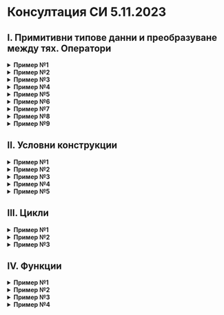# Консултация СИ 5.11.2023
## I. Примитивни типове данни и преобразуване между тях. Оператори 

<details>
<summary> <b>Пример №1</b> </summary>
  
Какво ще отпечата следният код?
```c++
#include <iostream>
int main()
{
    int a = 'A';
    std::cout << a << std::endl;
}
```
</details>
<details>
<summary> <b>Пример №2</b> </summary>
  
Какво ще отпечата следният код?
```c++
#include <iostream>
int main()
{
    int a = "A";
    std::cout << a << std::endl;
}
```
</details>

<details>
<summary> <b>Пример №3</b> </summary>
  
Какво ще отпечата следният код?
```c++
#include <iostream>
int main()
{
    int a = 65;
    bool b = !a;
    b += 2;
    char c = ++a;
    double d = (--a) / 2;
    int f = (a > 3);
    std::cout << b << " " << c << " " << d << " " << f << std::endl;
}
```
</details>

<details>
<summary> <b>Пример №4</b> </summary>
  
Какво ще отпечата следният код?
```c++
#include <iostream>
int main()
{
    int a = 1;
    int b = !!(a--);
    unsigned c = b == 1 ? b : !b;
    std::cout << c << std::endl;
}
```
</details>

<details>
<summary> <b>Пример №5</b> </summary>
  
Какво ще отпечата следният код?
```c++
#include <iostream>
int main()
{
    double a = 19.03;
    double b = 4.91;
    int c = a + b;
    std::cout << c << " " << c / 10 << std::endl;
}
```
</details>

<details>
<summary> <b>Пример №6</b> </summary>
  
Какво ще отпечата следният код?
```c++
#include <iostream>
int main()
{
    int c = 5;
    c *= 2;
    c /= 3;
    double d = c * (10 / 2.0);
    std::cout << c << " " << d << std::endl;
}
```
</details>

<details>
<summary> <b>Пример №7</b> </summary>
  
Какво ще отпечата следният код?
```c++
#include <iostream>
int main()
{
    int n = 10;
    std::cout << ((n < 3) && (n / !n));
}
```
</details>

<details>
<summary> <b>Пример №8</b> </summary>
  
Какво ще отпечата следният код?
```c++
#include <iostream>
int main()
{
    double n = 10.0;
    std::cout << n / !n;
}
```
</details>

<details>
<summary> <b>Пример №9</b> </summary>
  
Какво ще отпечата следният код?
```c++
#include <iostream>
int a = 100;
int main()
{
    {
        int a = 10;
        {
            a += 5;
            ::a += 5;
            int a = 3;
            a += 2;
        }
        std::cout << a << std::endl;
    }
    std::cout << a << std::endl;
}
```
</details>

## II. Условни конструкции
<details>
<summary> <b>Пример №1</b> </summary>
  
Какво ще отпечата следният код?
```c++
#include <iostream>
int main()
{
    int a = 7;
    if(a = 0, 1, 2)
        std::cout << a << std::endl;
    else
        std::cout << 12 << std::endl;
}
```
</details>

<details>
<summary> <b>Пример №2</b> </summary>
  
Какво ще отпечата следният код?
```c++
#include <iostream>
int main()
{
    int a = 23;
    if(a += а -= 3)
        a++;
    std::cout << a;
}
```
</details>

<details>
<summary> <b>Пример №3</b> </summary>
  
Какво ще отпечата следният код?
```c++
#include <iostream>
int main()
{
    int a = 23;
    if(a == 3)
        --a++;
    std::cout << a;
}
```
</details>

<details>
<summary> <b>Пример №4</b> </summary>
  
Пренапишете кода с if else конструкция.
```c++
#include <iostream>
int main()
{
    unsigned a;
    std::cin >> a;
    switch(a)
    {
        case 0: std::cout << "zero" << std::endl;
        case 2:
        case 4:
        case 6:
        case 8:
        case 10: std::cout << "even" << std::endl; break;
        case 1:
        case 3:
        case 5:
        case 7:
        case 9: std::cout << "odd" << std::endl; break;
        default: std:: cout << "not less than 11" << std::endl;
    }
}
```
</details>

<details>
<summary> <b>Пример №5</b> </summary>
  
Пренапишете кода със switch case конструкция.
```c++
#include <iostream>
int main()
{
      int a;
      cin >> a;
      if (a != 1) cout << “not one”;
      if ((a >= 2) && (a<=4)) cout << “between two and four”;
      if (a != 4) cout << “not four”;
}
```
</details>

## III. Цикли
<details>
<summary> <b>Пример №1</b> </summary>
  
Какво ще отпечата следният код?
```c++
#include <iostream>
int main()
{
    int a = 10;
    while (a != 0);
        std::cout << a-- << std::endl;
}
```
</details>
<details>
<summary> <b>Пример №2</b> </summary>
  
Какво ще отпечата следният код?
```c++
#include <iostream>
int main()
{
    for (int i = 10; i > 0; i--, std::cout << i % 2 << " " << std::endl);
}
```
</details>

<details>
<summary> <b>Пример №3</b> </summary>
  
Какво ще отпечата следният код?
```c++
#include <iostream>
int main()
{
  	int i = 6;
  	while (std::cout << i, ----i);
}
```
</details>

## IV. Функции
<details>
<summary> <b>Пример №1</b> </summary>
  
Какво ще отпечата следният код?
```c++
#include <iostream>
using namespace std;
int num = 10;
int fun(int num)
{
    cout << num;
    return num * 3;
}
int main() {
    int num = 10;
    fun(num);
    cout << num;
}
```
</details>
<details>
<summary> <b>Пример №2</b> </summary>
  
Какво ще отпечата следният код?
```c++
#include <iostream>
using namespace std;
int Sum(int a, int b, int c, int d = -5) {
    return a + b + c + d;
}

int main() {
    int num = 10;
    std::cout << Sum(num++, num + 10, ++num);
}
```
</details>

<details>
<summary> <b>Пример №3</b> </summary>
  
Кои функции няма да предизвикат двусмислица?
```c++
#include <iostream>
using namespace std;
void cout(char a) { std::cout << a; } //1

void cout(int a) { std::cout << a; } //2

void cout(char a, int b) { std::cout << a << '-' << b; } //3

void cout(double a, char b) { std::cout << b << '-' << a; } //4

void cout(bool a) { std::cout << a; } //5

void cout(char a, bool b, int c) { std::cout << a <<b << c; } //6

void cout(const int a) { std::cout << a; } //7

void cout(char a, unsigned b) { std::cout << a << '-' <<b; } //8

char cout(char a) { return a; } //9
```
</details>

<details>
<summary> <b>Пример №4</b> </summary>
  
Какво ще отпечата следният код?
```c++
#include <cstdio>
#include <iostream>
using namespace std;

int f(int a = 15, int b = 12)
{
    return a + b;
}

int main() {
    cout << f() << endl;
    cout << f(1) << endl;
    cout << f(1, 2) << endl;
}

```
</details>
